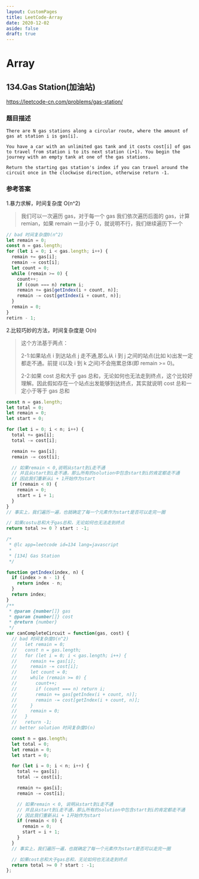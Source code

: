 ```yaml
---
layout: CustomPages
title: LeetCode-Array
date: 2020-12-02
aside: false
draft: true
---
```


# Array

## 134.Gas Station(加油站)

https://leetcode-cn.com/problems/gas-station/

### 题目描述

```
There are N gas stations along a circular route, where the amount of gas at station i is gas[i].

You have a car with an unlimited gas tank and it costs cost[i] of gas to travel from station i to its next station (i+1). You begin the journey with an empty tank at one of the gas stations.

Return the starting gas station's index if you can travel around the circuit once in the clockwise direction, otherwise return -1.
```

### 参考答案

1.暴力求解，时间复杂度 O(n^2)

> 我们可以一次遍历 gas，对于每一个 gas 我们依次遍历后面的 gas，计算 remian，如果 remain 一旦小于 0，就说明不行，我们继续遍历下一个

```js
// bad 时间复杂度0(n^2)
let remain = 0;
const n = gas.length;
for (let i = 0; i < gas.length; i++) {
  remain += gas[i];
  remain -= cost[i];
  let count = 0;
  while (remain >= 0) {
    count++;
    if (coun === n) return i;
    remain += gas[getIndex(i + count, n)];
    remain -= cost[getIndex(i + count, n)];
  }
  remain = 0;
}
retirn - 1;
```

2.比较巧妙的方法，时间复杂度是 O(n)

> 这个方法基于两点：
>
> 2-1:如果站点 i 到达站点 j 走不通,那么从 i 到 j 之间的站点(比如 k)出发一定都走不通。前提 i(以及 i 到 k 之间)不会拖累总体(即 remain >= 0)。
>
> 2-2:如果 cost 总和大于 gas 总和，无论如何也无法走到终点，这个比较好理解。因此假如存在一个站点出发能够到达终点，其实就说明 cost 总和一定小于等于 gas 总和

```js
const n = gas.length;
let total = 0;
let remain = 0;
let start = 0;

for (let i = 0; i < n; i++) {
  total += gas[i];
  total -= cost[i];

  remain += gas[i];
  remain -= cost[i];

  // 如果remain < 0,说明从start到i走不通
  // 并且从start到i走不通，那么所有的solution中包含start到i的肯定都走不通
  // 因此我们重新从i + 1开始作为start
  if (remain < 0) {
    remain = 0;
    start = i + 1;
  }
}
// 事实上，我们遍历一遍，也就确定了每一个元素作为start是否可以走完一圈

// 如果costu总和大于gas总和，无论如何也无法走到终点
return total >= 0 ? start : -1;
```

```js
/*
 * @lc app=leetcode id=134 lang=javascript
 *
 * [134] Gas Station
 */

function getIndex(index, n) {
  if (index > n - 1) {
    return index - n;
  }
  return index;
}
/**
 * @param {number[]} gas
 * @param {number[]} cost
 * @return {number}
 */
var canCompleteCircuit = function(gas, cost) {
  // bad 时间复杂度O(n^2)
  //   let remain = 0;
  //   const n = gas.length;
  //   for (let i = 0; i < gas.length; i++) {
  //     remain += gas[i];
  //     remain -= cost[i];
  //     let count = 0;
  //     while (remain >= 0) {
  //       count++;
  //       if (count === n) return i;
  //       remain += gas[getIndex(i + count, n)];
  //       remain -= cost[getIndex(i + count, n)];
  //     }
  //     remain = 0;
  //   }
  //   return -1;
  // better solution 时间复杂度O(n)

  const n = gas.length;
  let total = 0;
  let remain = 0;
  let start = 0;

  for (let i = 0; i < n; i++) {
    total += gas[i];
    total -= cost[i];

    remain += gas[i];
    remain -= cost[i];

    // 如果remain < 0, 说明从start到i走不通
    // 并且从start到i走不通，那么所有的solution中包含start到i的肯定都走不通
    // 因此我们重新从i + 1开始作为start
    if (remain < 0) {
      remain = 0;
      start = i + 1;
    }
  }
  // 事实上，我们遍历一遍，也就确定了每一个元素作为start是否可以走完一圈

  // 如果cost总和大于gas总和，无论如何也无法走到终点
  return total >= 0 ? start : -1;
};
```
